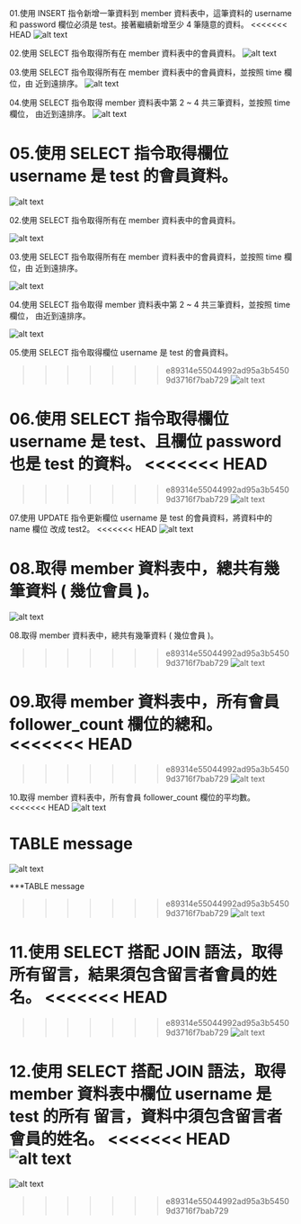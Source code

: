 01.使用 INSERT 指令新增一筆資料到 member 資料表中，這筆資料的 username 和 password 欄位必須是 test。接著繼續新增至少 4 筆隨意的資料。
<<<<<<< HEAD
![alt text](https://github.com/LinTsaiI/wehelp-assignments/blob/main/week-5/mySQL%20command/01.png?raw=true)

02.使用 SELECT 指令取得所有在 member 資料表中的會員資料。
![alt text](https://github.com/LinTsaiI/wehelp-assignments/blob/main/week-5/mySQL%20command/02.png?raw=true)

03.使用 SELECT 指令取得所有在 member 資料表中的會員資料，並按照 time 欄位，由
近到遠排序。
![alt text](https://github.com/LinTsaiI/wehelp-assignments/blob/main/week-5/mySQL%20command/03.png?raw=true)

04.使用 SELECT 指令取得 member 資料表中第 2 ~ 4 共三筆資料，並按照 time 欄位，
由近到遠排序。
![alt text](https://github.com/LinTsaiI/wehelp-assignments/blob/main/week-5/mySQL%20command/04.png?raw=true)

05.使用 SELECT 指令取得欄位 username 是 test 的會員資料。
=======

![alt text](https://github.com/LinTsaiI/wehelp-assignments/blob/main/week-5/mySQL%20command/01.png?raw=true)


02.使用 SELECT 指令取得所有在 member 資料表中的會員資料。

![alt text](https://github.com/LinTsaiI/wehelp-assignments/blob/main/week-5/mySQL%20command/02.png?raw=true)


03.使用 SELECT 指令取得所有在 member 資料表中的會員資料，並按照 time 欄位，由
近到遠排序。

![alt text](https://github.com/LinTsaiI/wehelp-assignments/blob/main/week-5/mySQL%20command/03.png?raw=true)


04.使用 SELECT 指令取得 member 資料表中第 2 ~ 4 共三筆資料，並按照 time 欄位，
由近到遠排序。

![alt text](https://github.com/LinTsaiI/wehelp-assignments/blob/main/week-5/mySQL%20command/04.png?raw=true)


05.使用 SELECT 指令取得欄位 username 是 test 的會員資料。

>>>>>>> e89314e55044992ad95a3b54509d3716f7bab729
![alt text](https://github.com/LinTsaiI/wehelp-assignments/blob/main/week-5/mySQL%20command/05.png?raw=true)


06.使用 SELECT 指令取得欄位 username 是 test、且欄位 password 也是 test 的資料。
<<<<<<< HEAD
=======

>>>>>>> e89314e55044992ad95a3b54509d3716f7bab729
![alt text](https://github.com/LinTsaiI/wehelp-assignments/blob/main/week-5/mySQL%20command/06.png?raw=true)


07.使用 UPDATE 指令更新欄位 username 是 test 的會員資料，將資料中的 name 欄位
改成 test2。
<<<<<<< HEAD
![alt text](https://github.com/LinTsaiI/wehelp-assignments/blob/main/week-5/mySQL%20command/07.png?raw=true)

08.取得 member 資料表中，總共有幾筆資料 ( 幾位會員 )。
=======

![alt text](https://github.com/LinTsaiI/wehelp-assignments/blob/main/week-5/mySQL%20command/07.png?raw=true)


08.取得 member 資料表中，總共有幾筆資料 ( 幾位會員 )。

>>>>>>> e89314e55044992ad95a3b54509d3716f7bab729
![alt text](https://github.com/LinTsaiI/wehelp-assignments/blob/main/week-5/mySQL%20command/08.png?raw=true)


09.取得 member 資料表中，所有會員 follower_count 欄位的總和。
<<<<<<< HEAD
=======

>>>>>>> e89314e55044992ad95a3b54509d3716f7bab729
![alt text](https://github.com/LinTsaiI/wehelp-assignments/blob/main/week-5/mySQL%20command/09.png?raw=true)


10.取得 member 資料表中，所有會員 follower_count 欄位的平均數。
<<<<<<< HEAD
![alt text](https://github.com/LinTsaiI/wehelp-assignments/blob/main/week-5/mySQL%20command/10.png?raw=true)


TABLE message
=======

![alt text](https://github.com/LinTsaiI/wehelp-assignments/blob/main/week-5/mySQL%20command/10.png?raw=true)


***TABLE message

>>>>>>> e89314e55044992ad95a3b54509d3716f7bab729
![alt text](https://github.com/LinTsaiI/wehelp-assignments/blob/main/week-5/mySQL%20command/message.png?raw=true)


11.使用 SELECT 搭配 JOIN 語法，取得所有留言，結果須包含留言者會員的姓名。
<<<<<<< HEAD
=======

>>>>>>> e89314e55044992ad95a3b54509d3716f7bab729
![alt text](https://github.com/LinTsaiI/wehelp-assignments/blob/main/week-5/mySQL%20command/11.png?raw=true)


12.使用 SELECT 搭配 JOIN 語法，取得 member 資料表中欄位 username 是 test 的所有
留言，資料中須包含留言者會員的姓名。
<<<<<<< HEAD
![alt text](https://github.com/LinTsaiI/wehelp-assignments/blob/main/week-5/mySQL%20command/12.png?raw=true)
=======

![alt text](https://github.com/LinTsaiI/wehelp-assignments/blob/main/week-5/mySQL%20command/12.png?raw=true)
>>>>>>> e89314e55044992ad95a3b54509d3716f7bab729
